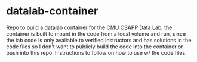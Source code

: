 # datalab-container
Repo to build a datalab container for the [CMU CSAPP Data Lab](http://csapp.cs.cmu.edu/3e/labs.html), the container is built to mount in the code from a local volume and run, since the lab code is only available to verified instructors and has solutions in the code files so I don't want to publicly build the code into the container or push into this repo. Instructions to follow on how to use w/ the code files. 
